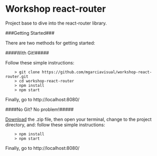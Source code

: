 # Workshop react-router


Project base to dive into the react-router library.

###Getting Started###

There are two methods for getting started:

####With Git!#####

Follow these simple instructions:

```
	> git clone https://github.com/mgarciavisual/workshop-react-router.git
	> cd workshop-react-router
	> npm install
	> npm start
```

Finally, go to http://localhost:8080/

####No Git? No problem!#####

[Download](https://github.com/mgarciavisual/workshop-react-router/archive/master.zip) the .zip file, then open your terminal, change to the project directory, and: follow these simple instructions:

```
	> npm install
	> npm start
```

Finally, go to http://localhost:8080/
